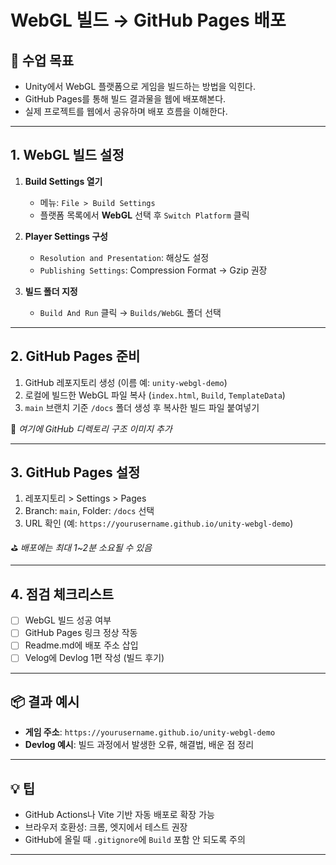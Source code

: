 # WebGL 빌드 → GitHub Pages 배포

## 🧠 수업 목표

- Unity에서 WebGL 플랫폼으로 게임을 빌드하는 방법을 익힌다.
- GitHub Pages를 통해 빌드 결과물을 웹에 배포해본다.
- 실제 프로젝트를 웹에서 공유하며 배포 흐름을 이해한다.

---
## 1. WebGL 빌드 설정

1. **Build Settings 열기**
   - 메뉴: `File > Build Settings`
   - 플랫폼 목록에서 **WebGL** 선택 후 `Switch Platform` 클릭

2. **Player Settings 구성**
   - `Resolution and Presentation`: 해상도 설정
   - `Publishing Settings`: Compression Format → Gzip 권장

3. **빌드 폴더 지정**
   - `Build And Run` 클릭 → `Builds/WebGL` 폴더 선택


---

## 2. GitHub Pages 준비

1. GitHub 레포지토리 생성 (이름 예: `unity-webgl-demo`)
2. 로컬에 빌드한 WebGL 파일 복사 (`index.html`, `Build`, `TemplateData`)
3. `main` 브랜치 기준 `/docs` 폴더 생성 후 복사한 빌드 파일 붙여넣기

📸 *여기에 GitHub 디렉토리 구조 이미지 추가*

---

## 3. GitHub Pages 설정

1. 레포지토리 > Settings > Pages
2. Branch: `main`, Folder: `/docs` 선택
3. URL 확인 (예: `https://yourusername.github.io/unity-webgl-demo`)

⛳ *배포에는 최대 1~2분 소요될 수 있음*

---

## 4. 점검 체크리스트

- [ ] WebGL 빌드 성공 여부
- [ ] GitHub Pages 링크 정상 작동
- [ ] Readme.md에 배포 주소 삽입
- [ ] Velog에 Devlog 1편 작성 (빌드 후기)

---

## 📦 결과 예시

- **게임 주소**: `https://yourusername.github.io/unity-webgl-demo`
- **Devlog 예시**: 빌드 과정에서 발생한 오류, 해결법, 배운 점 정리

---

## 💡 팁

- GitHub Actions나 Vite 기반 자동 배포로 확장 가능
- 브라우저 호환성: 크롬, 엣지에서 테스트 권장
- GitHub에 올릴 때 `.gitignore`에 `Build` 포함 안 되도록 주의

---
